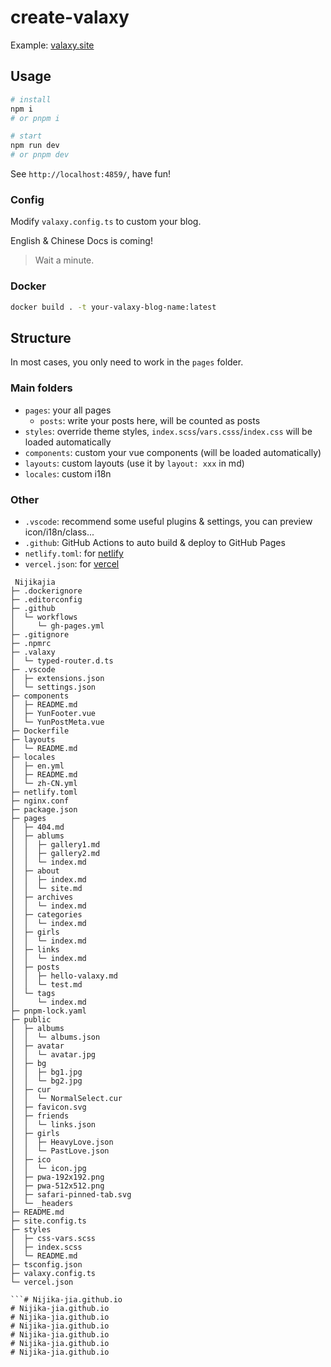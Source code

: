 # create-valaxy

Example: [valaxy.site](https://valaxy.site)

## Usage

```bash
# install
npm i
# or pnpm i

# start
npm run dev
# or pnpm dev
```

See `http://localhost:4859/`, have fun!

### Config

Modify `valaxy.config.ts` to custom your blog.

English & Chinese Docs is coming!

> Wait a minute.

### Docker

```bash
docker build . -t your-valaxy-blog-name:latest
```

## Structure

In most cases, you only need to work in the `pages` folder.

### Main folders

- `pages`: your all pages
  - `posts`: write your posts here, will be counted as posts
- `styles`: override theme styles, `index.scss`/`vars.csss`/`index.css` will be loaded automatically
- `components`: custom your vue components (will be loaded automatically)
- `layouts`: custom layouts (use it by `layout: xxx` in md)
- `locales`: custom i18n

### Other

- `.vscode`: recommend some useful plugins & settings, you can preview icon/i18n/class...
- `.github`: GitHub Actions to auto build & deploy to GitHub Pages
- `netlify.toml`: for [netlify](https://www.netlify.com/)
- `vercel.json`: for [vercel](https://vercel.com/)

```
 Nijikajia
├─ .dockerignore
├─ .editorconfig
├─ .github
│  └─ workflows
│     └─ gh-pages.yml
├─ .gitignore
├─ .npmrc
├─ .valaxy
│  └─ typed-router.d.ts
├─ .vscode
│  ├─ extensions.json
│  └─ settings.json
├─ components
│  ├─ README.md
│  ├─ YunFooter.vue
│  └─ YunPostMeta.vue
├─ Dockerfile
├─ layouts
│  └─ README.md
├─ locales
│  ├─ en.yml
│  ├─ README.md
│  └─ zh-CN.yml
├─ netlify.toml
├─ nginx.conf
├─ package.json
├─ pages
│  ├─ 404.md
│  ├─ ablums
│  │  ├─ gallery1.md
│  │  ├─ gallery2.md
│  │  └─ index.md
│  ├─ about
│  │  ├─ index.md
│  │  └─ site.md
│  ├─ archives
│  │  └─ index.md
│  ├─ categories
│  │  └─ index.md
│  ├─ girls
│  │  └─ index.md
│  ├─ links
│  │  └─ index.md
│  ├─ posts
│  │  ├─ hello-valaxy.md
│  │  └─ test.md
│  └─ tags
│     └─ index.md
├─ pnpm-lock.yaml
├─ public
│  ├─ albums
│  │  └─ albums.json
│  ├─ avatar
│  │  └─ avatar.jpg
│  ├─ bg
│  │  ├─ bg1.jpg
│  │  └─ bg2.jpg
│  ├─ cur
│  │  └─ NormalSelect.cur
│  ├─ favicon.svg
│  ├─ friends
│  │  └─ links.json
│  ├─ girls
│  │  ├─ HeavyLove.json
│  │  └─ PastLove.json
│  ├─ ico
│  │  └─ icon.jpg
│  ├─ pwa-192x192.png
│  ├─ pwa-512x512.png
│  ├─ safari-pinned-tab.svg
│  └─ _headers
├─ README.md
├─ site.config.ts
├─ styles
│  ├─ css-vars.scss
│  ├─ index.scss
│  └─ README.md
├─ tsconfig.json
├─ valaxy.config.ts
└─ vercel.json

```# Nijika-jia.github.io
# Nijika-jia.github.io
# Nijika-jia.github.io
# Nijika-jia.github.io
# Nijika-jia.github.io
# Nijika-jia.github.io
# Nijika-jia.github.io
